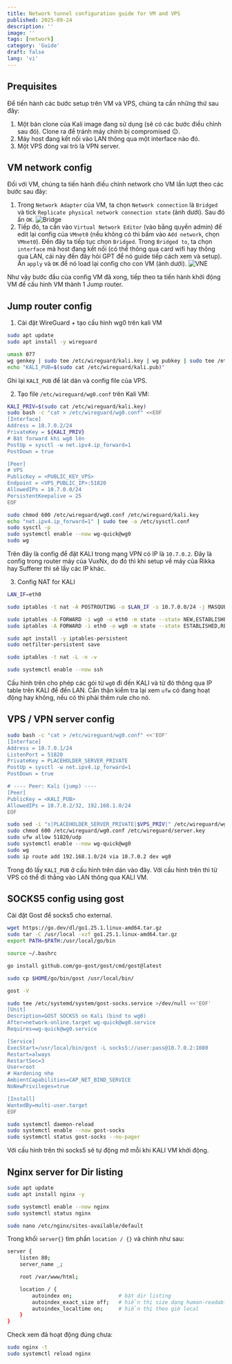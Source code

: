 ```yaml
---
title: Network tunnel configuration guide for VM and VPS
published: 2025-09-24
description: ''
image: ''
tags: [network]
category: 'Guide'
draft: false 
lang: 'vi'
---
```


## Prequisites

Để tiến hành các bước setup trên VM và VPS, chúng ta cần những thứ sau đây:
1. Một bản clone của Kali image đang sử dụng (sẽ có các bước điều chỉnh sau đó). Clone ra để tránh máy chính bị compromised 😐.
2. Máy host đang kết nối vào LAN thông qua một interface nào đó.
3. Một VPS đóng vai trò là VPN server.

## VM network config

Đối với VM, chúng ta tiến hành điều chỉnh network cho VM lần lượt theo các bước sau đây:
1. Trong ```Network Adapter``` của VM, ta chọn ```Network connection``` là ```Bridged``` và tick ```Replicate physical network connection state``` (ảnh dưới). Sau đó ấn ```OK```.
![Bridge](./bridge.png)
2. Tiếp đó, ta cần vào ```Virtual Network Editor``` (vào bằng quyền admin) để edit lại config của ```VMnet0``` (nếu không có thì bấm vào ```Add network```, chọn ```VMnet0```). Đến đây ta tiếp tục chọn ```Bridged```. Trong ```Bridged to```, ta chọn ```interface``` mà host đang kết nối (có thể thông qua card wifi hay thông qua LAN, cái này đến đây hỏi GPT để nó guide tiếp cách xem và setup). Ấn ```apply``` và ```OK``` để nó load lại config cho con VM (ảnh dưới).
![VNE](./VNE.png)

Như vậy bước đầu của config VM đã xong, tiếp theo ta tiến hành khởi động VM để cấu hình VM thành 1 Jump router.

## Jump router config

1. Cài đặt WireGuard + tạo cấu hình wg0 trên kali VM
```bash
sudo apt update
sudo apt install -y wireguard

umask 077
wg genkey | sudo tee /etc/wireguard/kali.key | wg pubkey | sudo tee /etc/wireguard/kali.pub
echo "KALI_PUB=$(sudo cat /etc/wireguard/kali.pub)"
```

Ghi lại ```KALI_PUB``` để lát dán và config file của VPS.

2. Tạo file ```/etc/wireguard/wg0.conf``` trên Kali VM:
```bash
KALI_PRIV=$(sudo cat /etc/wireguard/kali.key)
sudo bash -c "cat > /etc/wireguard/wg0.conf" <<EOF
[Interface]
Address = 10.7.0.2/24
PrivateKey = ${KALI_PRIV}
# Bật forward khi wg0 lên
PostUp = sysctl -w net.ipv4.ip_forward=1
PostDown = true

[Peer]
# VPS
PublicKey = <PUBLIC_KEY_VPS>
Endpoint = <VPS_PUBLIC_IP>:51820
AllowedIPs = 10.7.0.0/24
PersistentKeepalive = 25
EOF

sudo chmod 600 /etc/wireguard/wg0.conf /etc/wireguard/kali.key
echo "net.ipv4.ip_forward=1" | sudo tee -a /etc/sysctl.conf
sudo sysctl -p
sudo systemctl enable --now wg-quick@wg0
sudo wg
```

Trên đây là config để đặt KALI trong mạng VPN có IP là ```10.7.0.2```. Đây là config trong router máy của VuxNx, do đó thì khi setup về máy của Rikka hay Sufferer thì sẽ lấy các IP khác.

3. Config NAT for KALI
```bash
LAN_IF=eth0

sudo iptables -t nat -A POSTROUTING -o $LAN_IF -s 10.7.0.0/24 -j MASQUERADE

sudo iptables -A FORWARD -i wg0 -o eth0 -m state --state NEW,ESTABLISHED,RELATED -j ACCEPT
sudo iptables -A FORWARD -i eth0 -o wg0 -m state --state ESTABLISHED,RELATED -j ACCEPT

sudo apt install -y iptables-persistent
sudo netfilter-persistent save

sudo iptables -t nat -L -n -v

sudo systemctl enable --now ssh
```

Cấu hình trên cho phép các gói từ ```wg0``` đi đến KALI và từ đó thông qua IP table trên KALI để đến LAN. Cẩn thận kiểm tra lại xem ```ufw``` có đang hoạt động hay không, nếu có thì phải thêm rule cho nó.

## VPS / VPN server config

```bash
sudo bash -c "cat > /etc/wireguard/wg0.conf" <<'EOF'
[Interface]
Address = 10.7.0.1/24
ListenPort = 51820
PrivateKey = PLACEHOLDER_SERVER_PRIVATE
PostUp = sysctl -w net.ipv4.ip_forward=1
PostDown = true

# ---- Peer: Kali (jump) ----
[Peer]
PublicKey = <KALI_PUB>
AllowedIPs = 10.7.0.2/32, 192.168.1.0/24
EOF

sudo sed -i "s|PLACEHOLDER_SERVER_PRIVATE|$VPS_PRIV|" /etc/wireguard/wg0.conf
sudo chmod 600 /etc/wireguard/wg0.conf /etc/wireguard/server.key
sudo ufw allow 51820/udp
sudo systemctl enable --now wg-quick@wg0
sudo wg
sudo ip route add 192.168.1.0/24 via 10.7.0.2 dev wg0
```

Trong đó lấy ```KALI_PUB``` ở cấu hình trên dán vào đây. Với cấu hình trên thì từ VPS có thể đi thẳng vào LAN thông qua KALI VM.

## SOCKS5 config using gost

Cài đặt Gost để socks5 cho external.
```bash
wget https://go.dev/dl/go1.25.1.linux-amd64.tar.gz
sudo tar -C /usr/local -xzf go1.25.1.linux-amd64.tar.gz
export PATH=$PATH:/usr/local/go/bin

source ~/.bashrc

go install github.com/go-gost/gost/cmd/gost@latest

sudo cp $HOME/go/bin/gost /usr/local/bin/

gost -V

sudo tee /etc/systemd/system/gost-socks.service >/dev/null <<'EOF'
[Unit]
Description=GOST SOCKS5 on Kali (bind to wg0)
After=network-online.target wg-quick@wg0.service
Requires=wg-quick@wg0.service

[Service]
ExecStart=/usr/local/bin/gost -L socks5://user:pass@10.7.0.2:1080
Restart=always
RestartSec=3
User=root
# Hardening nhẹ
AmbientCapabilities=CAP_NET_BIND_SERVICE
NoNewPrivileges=true

[Install]
WantedBy=multi-user.target
EOF

sudo systemctl daemon-reload
sudo systemctl enable --now gost-socks
sudo systemctl status gost-socks --no-pager

```

Với cấu hình trên thì socks5 sẽ tự động mở mỗi khi KALI VM khởi động.

## Nginx server for Dir listing

```bash
sudo apt update
sudo apt install nginx -y

sudo systemctl enable --now nginx
sudo systemctl status nginx

sudo nano /etc/nginx/sites-available/default

```

Trong khối ```server{}``` tìm phần ```location / {}``` và chỉnh như sau:

```bash
server {
    listen 80;
    server_name _;

    root /var/www/html;

    location / {
        autoindex on;               # bật dir listing
        autoindex_exact_size off;   # hiển thị size dạng human-readable
        autoindex_localtime on;     # hiển thị theo giờ local
    }
}
```
Check xem đã hoạt động đúng chưa:
```bash
sudo nginx -t
sudo systemctl reload nginx
```




